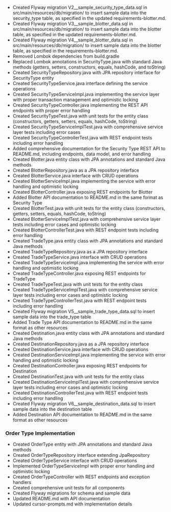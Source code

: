 - Created Flyway migration V2__sample_security_type_data.sql in src/main/resources/db/migration/ to insert sample data into the security_type table, as specified in the updated requirements-blotter.md.
- Created Flyway migration V3__sample_blotter_data.sql in src/main/resources/db/migration/ to insert sample data into the blotter table, as specified in the updated requirements-blotter.md.
- Created Flyway migration V4__sample_blotter_data.sql in src/main/resources/db/migration/ to insert sample data into the blotter table, as specified in the requirements-blotter.md.
- Removed Lombok dependencies from build.gradle
- Replaced Lombok annotations in SecurityType.java with standard Java methods (getters, setters, constructors, equals, hashCode, and toString)
- Created SecurityTypeRepository.java with JPA repository interface for SecurityType entity
- Created SecurityTypeService.java interface defining the service operations
- Created SecurityTypeServiceImpl.java implementing the service layer with proper transaction management and optimistic locking
- Created SecurityTypeController.java implementing the REST API endpoints with proper error handling
- Created SecurityTypeTest.java with unit tests for the entity class (constructors, getters, setters, equals, hashCode, toString)
- Created SecurityTypeServiceImplTest.java with comprehensive service layer tests including error cases
- Created SecurityTypeControllerTest.java with REST endpoint tests including error handling
- Added comprehensive documentation for the Security Type REST API to README.md, including endpoints, data model, and error handling
- Created Blotter.java entity class with JPA annotations and standard Java methods
- Created BlotterRepository.java as a JPA repository interface
- Created BlotterService.java interface with CRUD operations
- Created BlotterServiceImpl.java implementing the service with error handling and optimistic locking
- Created BlotterController.java exposing REST endpoints for Blotter
- Added Blotter API documentation to README.md in the same format as Security Type
- Created BlotterTest.java with unit tests for the entity class (constructors, getters, setters, equals, hashCode, toString)
- Created BlotterServiceImplTest.java with comprehensive service layer tests including error cases and optimistic locking
- Created BlotterControllerTest.java with REST endpoint tests including error handling
- Created TradeType.java entity class with JPA annotations and standard Java methods
- Created TradeTypeRepository.java as a JPA repository interface
- Created TradeTypeService.java interface with CRUD operations
- Created TradeTypeServiceImpl.java implementing the service with error handling and optimistic locking
- Created TradeTypeController.java exposing REST endpoints for TradeType
- Created TradeTypeTest.java with unit tests for the entity class
- Created TradeTypeServiceImplTest.java with comprehensive service layer tests including error cases and optimistic locking
- Created TradeTypeControllerTest.java with REST endpoint tests including error handling
- Created Flyway migration V5__sample_trade_type_data.sql to insert sample data into the trade_type table
- Added Trade Type API documentation to README.md in the same format as other resources
- Created Destination.java entity class with JPA annotations and standard Java methods
- Created DestinationRepository.java as a JPA repository interface
- Created DestinationService.java interface with CRUD operations
- Created DestinationServiceImpl.java implementing the service with error handling and optimistic locking
- Created DestinationController.java exposing REST endpoints for Destination
- Created DestinationTest.java with unit tests for the entity class
- Created DestinationServiceImplTest.java with comprehensive service layer tests including error cases and optimistic locking
- Created DestinationControllerTest.java with REST endpoint tests including error handling
- Created Flyway migration V6__sample_destination_data.sql to insert sample data into the destination table
- Added Destination API documentation to README.md in the same format as other resources

### Order Type Implementation
- Created OrderType entity with JPA annotations and standard Java methods
- Created OrderTypeRepository interface extending JpaRepository
- Created OrderTypeService interface with CRUD operations
- Implemented OrderTypeServiceImpl with proper error handling and optimistic locking
- Created OrderTypeController with REST endpoints and exception handlers
- Created comprehensive unit tests for all components
- Created Flyway migrations for schema and sample data
- Updated README.md with API documentation
- Updated cursor-prompts.md with implementation details
